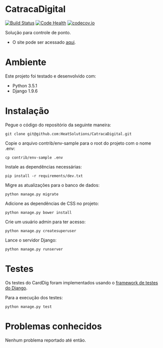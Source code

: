 CatracaDigital
==============
[![Build Status](https://travis-ci.org/HeaTSolutions/CatracaDigital.svg?branch=master)](https://travis-ci.org/HeaTSolutions/CatracaDigital)
[![Code Health](https://landscape.io/github/HeaTSolutions/CatracaDigital/master/landscape.svg?style=flat)](https://landscape.io/github/HeaTSolutions/CatracaDigital/master)
[![codecov.io](https://codecov.io/github/HeaTSolutions/CatracaDigital/coverage.svg?branch=master)](https://codecov.io/github/HeaTSolutions/CatracaDigital?branch=master)

Solução para controle de ponto.

* O site pode ser acessado [aqui](http://www.catracadigital.com.br/).

Ambiente
========

Este projeto foi testado e desenvolvido com:
* Python 3.5.1
* Django 1.9.6

Instalação
==========

Pegue o código do repositório da seguinte maneira:

    git clone git@github.com:HeatSolutions/CatracaDigital.git

Copie o arquivo contrib/env-sample para o root do projeto com o nome .env:

    cp contrib/env-sample .env

Instale as dependências necessárias:

    pip install -r requirements/dev.txt

Migre as atualizações para o banco de dados:

    python manage.py migrate

Adicione as dependências de CSS no projeto:

    python manage.py bower install

Crie um usuário admin para ter acesso:

    python manage.py createsuperuser

Lance o servidor Django:

    python manage.py runserver

Testes
======

Os testes do CardDig foram implementados usando o
[framework de testes do Django](https://docs.djangoproject.com/en/1.9/topics/testing/overview/).

Para a execução dos testes:

    python manage.py test

Problemas conhecidos
====================

Nenhum problema reportado até então.
